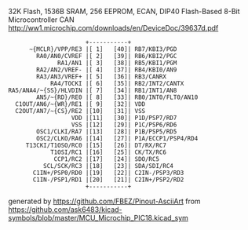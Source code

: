 32K Flash, 1536B SRAM, 256 EEPROM, ECAN, DIP40
Flash-Based 8-Bit Microcontroller CAN
http://ww1.microchip.com/downloads/en/DeviceDoc/39637d.pdf


	                      +-----------+
	      ~{MCLR}/VPP/RE3 |[ 1]   [40]| RB7/KBI3/PGD
	        RA0/AN0/CVREF |[ 2]   [39]| RB6/KBI2/PGC
	              RA1/AN1 |[ 3]   [38]| RB5/KBI1/PGM
	        RA2/AN2/VREF- |[ 4]   [37]| RB4/KBI0/AN9
	        RA3/AN3/VREF+ |[ 5]   [36]| RB3/CANRX
	            RA4/TOCKI |[ 6]   [35]| RB2/INT2/CANTX
	RA5/ANA4/~{SS}/HLVDIN |[ 7]   [34]| RB1/INT1/AN8
	        AN5/~{RD}/RE0 |[ 8]   [33]| RB0/INT0/FLT0/AN10
	  C1OUT/AN6/~{WR}/RE1 |[ 9]   [32]| VDD
	  C2OUT/AN7/~{CS}/RE2 |[10]   [31]| VSS
	                  VDD |[11]   [30]| P1D/PSP7/RD7
	                  VSS |[12]   [29]| P1C/PSP6/RD6
	        OSC1/CLKI/RA7 |[13]   [28]| P1B/PSP5/RD5
	        OSC2/CLKO/RA6 |[14]   [27]| P1A/ECCP1/PSP4/RD4
	     T13CKI/T1OSO/RC0 |[15]   [26]| DT/RX/RC7
	            T1OSI/RC1 |[16]   [25]| CK/TX/RC6
	             CCP1/RC2 |[17]   [24]| SDO/RC5
	          SCL/SCK/RC3 |[18]   [23]| SDA/SDI/RC4
	       C1IN+/PSP0/RD0 |[19]   [22]| C2IN-/PSP3/RD3
	       C1IN-/PSP1/RD1 |[20]   [21]| C2IN+/PSP2/RD2
	                      +-----------+


generated by https://github.com/FBEZ/Pinout-AsciiArt from https://github.com/ask6483/kicad-symbols/blob/master/MCU_Microchip_PIC18.kicad_sym